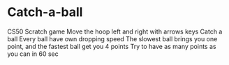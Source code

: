 # Catch-a-ball
CS50 Scratch game
Move the hoop left and right with arrows keys
Catch a ball
Every ball have own dropping speed
The slowest ball brings you one point, and the fastest ball get you 4 points
Try to have as many points as you can in 60 sec
